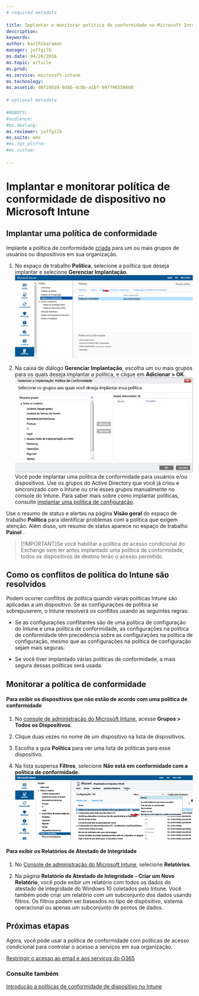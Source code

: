 ```yaml
---
# required metadata

title: Implantar e monitorar política de conformidade no Microsoft Intune | Microsoft Intune
description:
keywords:
author: karthikaraman
manager: jeffgilb
ms.date: 04/28/2016
ms.topic: article
ms.prod:
ms.service: microsoft-intune
ms.technology:
ms.assetid: d8f246d4-0d86-4c8b-a1bf-9977985506d8

# optional metadata

#ROBOTS:
#audience:
#ms.devlang:
ms.reviewer: jeffgilb
ms.suite: ems
#ms.tgt_pltfrm:
#ms.custom:

---
```


# Implantar e monitorar política de conformidade de dispositivo no Microsoft Intune
## Implantar uma política de conformidade
Implante a política de conformidade [criada](create-a-device-compliance-policy-in-microsoft-intune.md) para um ou mais grupos de usuários ou dispositivos em sua organização.

1.  No espaço de trabalho **Política**, selecione a política que deseja implantar e selecione **Gerenciar Implantação**.
![Captura de tela da página de política de conformidade, mostrando a opção de menu Gerenciar Implantação na parte superior](./media/intune-sa-3c-deploy-compliance-policy2.png)

2.  Na caixa de diálogo **Gerenciar Implantação**, escolha um ou mais grupos para os quais deseja implantar a política, e clique em **Adicionar > OK**.
![Captura de tela da caixa de diálogo gerenciar implantação](./media/intune-sa-3d-deploy-compliance-policy3-Manage.png)
Você pode implantar uma política de conformidade para usuários e/ou dispositivos. Use os grupos do Active Directory que você já criou e sincronizado com o Intune ou crie esses grupos manualmente no console do Intune. Para saber mais sobre como implantar políticas, consulte [implantar uma política de configuração](manage-settings-and-features-on-your-devices-with-microsoft-intune-policies.md).

Use o resumo de status e alertas na página **Visão geral** do espaço de trabalho **Política** para identificar problemas com a política que exigem atenção. Além disso, um resumo de status aparece no espaço de trabalho **Painel** .

> [!IMPORTANT]Se você habilitar a política de acesso condicional do Exchange sem ter antes implantado uma política de conformidade, todos os dispositivos de destino terão o acesso permitido.

## Como os conflitos de política do Intune são resolvidos
Podem ocorrer conflitos de política quando várias políticas Intune são aplicadas a um dispositivo. Se as configurações de política se sobrepuserem, o Intune resolverá os conflitos usando as seguintes regras:

-   Se as configurações conflitantes são de uma política de configuração do Intune e uma política de conformidade, as configurações na política de conformidade têm precedência sobre as configurações na política de configuração, mesmo que as configurações na política de configuração sejam mais seguras.

-   Se você tiver implantado várias políticas de conformidade, a mais segura dessas políticas será usada.

## Monitorar a política de conformidade

#### Para exibir os dispositivos que não estão de acordo com uma política de conformidade

1.  No [console de administração do Microsoft Intune](https://manage.microsoft.com), acesse **Grupos > Todos os Dispositivos**.

2.  Clique duas vezes no nome de um dispositivo na lista de dispositivos.

3.  Escolha a guia **Política** para ver uma lista de políticas para esse dispositivo.

4.  Na lista suspensa **Filtros**, selecione **Não está em conformidade com a política de conformidade**.
![Captura de tela mostrando a lista de opções na lista de filtros](./media/intune-sa-3e-view-device-noncompliance.png)

#### Para exibir os Relatórios de Atestado de Integridade

1.  No [Console de administração do Microsoft Intune](https://manage.microsoft.com), selecione **Relatórios**.

2.  Na página **Relatório de Atestado de Integridade - Criar um Novo Relatório**, você pode exibir um relatório com todos os dados do atestado de integridade do Windows 10 coletados pelo Intune. Você também pode criar um relatório com um subconjunto dos dados usando filtros. Os filtros podem ser baseados no tipo de dispositivo, sistema operacional ou apenas um subconjunto de pontos de dados.


## Próximas etapas
Agora, você pode usar a política de conformidade com políticas de acesso condicional para controlar o acesso a serviços em sua organização.

[Restringir o acesso ao email e aos serviços do O365](restrict-access-to-email-and-o365-services-with-microsoft-intune.md)


### Consulte também
[Introdução a políticas de conformidade de dispositivo no Intune](introduction-to-device-compliance-policies-in-microsoft-intune.md)


<!--HONumber=May16_HO1-->


